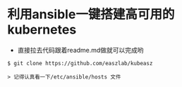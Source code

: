 # 利用ansible一键搭建高可用的kubernetes

- 直接拉去代码跟着readme.md做就可以完成哟

```
$ git clone https://github.com/easzlab/kubeasz

```
    > 记得认真看一下/etc/ansible/hosts 文件
